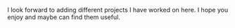 I look forward to adding different projects I have worked on here. I hope you enjoy and maybe can find them useful.
